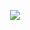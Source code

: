 <p align="center">
    <a href="https://github.com/DenverCoder1/readme-typing-svg">
        <img src="https://readme-typing-svg.herokuapp.com/?lines=Meu+Portifólio&center=true&width=500&height=50&font=JetBrains%20Mono&color=00FF00&size=22">
    </a>
</p>